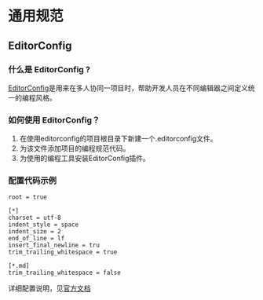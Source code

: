 # 通用规范

## EditorConfig

### 什么是 EditorConfig ?

[EditorConfig](http://editorconfig.org/)是用来在多人协同一项目时，帮助开发人员在不同编辑器之间定义统一的编程风格。

### 如何使用 EditorConfig？

1. 在使用editorconfig的项目根目录下新建一个.editorconfig文件。
2. 为该文件添加项目的编程规范代码。
3. 为使用的编程工具安装EditorConfig插件。

### 配置代码示例

```
root = true

[*]
charset = utf-8
indent_style = space
indent_size = 2
end_of_line = lf
insert_final_newline = tru
trim_trailing_whitespace = true

[*.md]
trim_trailing_whitespace = false

```

详细配置说明，见[官方文档](http://editorconfig.org/#file-format-details)



